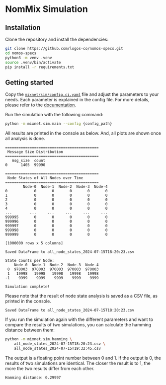 # NomMix Simulation

## Installation

Clone the repository and install the dependencies:
```bash
git clone https://github.com/logos-co/nomos-specs.git
cd nomos-specs
python3 -m venv .venv
source .venv/bin/activate
pip install -r requirements.txt
```

## Getting started

Copy the [`mixnet/sim/config.ci.yaml`](./config.ci.yaml) file and adjust the parameters to your needs.
Each parameter is explained in the config file.
For more details, please refer to the [documentation](https://www.notion.so/NomMix-Sim-Getting-Started-ee0e2191f4e7437e93976aff2627d7ce?pvs=4).

Run the simulation with the following command:
```bash
python -m mixnet.sim.main --config {config_path}
```

All results are printed in the console as below.
And, all plots are shown once all analysis is done.
```
==========================================
 Message Size Distribution
==========================================
   msg_size  count
0      1405  99990

==========================================
 Node States of All Nodes over Time
==========================================
        Node-0  Node-1  Node-2  Node-3  Node-4
0            0       0       0       0       0
1            0       0       0       0       0
2            0       0       0       0       0
3            0       0       0       0       0
4            0       0       0       0       0
...        ...     ...     ...     ...     ...
999995       0       0       0       0       0
999996       0       0       0       0       0
999997       0       0       0       0       0
999998       0       0       0       0       0
999999       0       0       0       0       0

[1000000 rows x 5 columns]

Saved DataFrame to all_node_states_2024-07-15T18:20:23.csv

State Counts per Node:
    Node-0  Node-1  Node-2  Node-3  Node-4
 0  970003  970003  970003  970003  970003
 1   19998   19998   19998   19998   19998
-1    9999    9999    9999    9999    9999

Simulation complete!
```

Please note that the result of node state analysis is saved as a CSV file, as printed in the console.
```
Saved DataFrame to all_node_states_2024-07-15T18:20:23.csv
```

If you run the simulation again with the different parameters and want to
compare the results of two simulations,
you can calculate the hamming distance between them:
```bash
python -m mixnet.sim.hamming \
    all_node_states_2024-07-15T18:20:23.csv \
    all_node_states_2024-07-15T19:32:45.csv
```
The output is a floating point number between 0 and 1.
If the output is 0, the results of two simulations are identical.
The closer the result is to 1, the more the two results differ from each other.
```
Hamming distance: 0.29997
```
